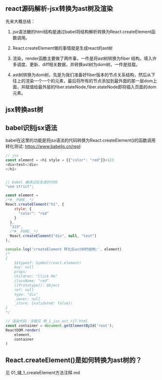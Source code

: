 ## react源码解析-jsx转换为ast树及渲染
先来大概总结：
1. jsx语法糖的html结构是通过babel将结构解析转换为React.createElement函数调用。

2. React.createElement做的事情就是生成react的ast树

3. 渲染，render函数主要做了两件事，一件是将ast树转换为fiber 结构。填入许多调度、更新、diff相关数据，并转换ast树为dom树，一件是挂载。

4. ast树转换为dom树，先是为我们准备好fiber版本的节点关系结构，然后从下往上的渲染一个一个的元素，最后将所有的节点添加到最外面的那一层dom上面，并赋值给最外层的fiber.stateNode,fiber.stateNode即将插入页面的dom元素。


## jsx转换ast树
## babel识别jsx语法
babel在这里的功能是将jsx语法的代码转换为React.createElement()的函数调用
转化测试:
https://www.babeljs.cn/repl:
```javaScript
// jsx
const element = <h1 style = {{"color": "red"}}>123
<div>test</div>
</h1>


// babel 编译过后生成的代码
"use strict";

const element =
/*#__PURE__*/
React.createElement("h1", {
    style: {
      "color": "red"
    }
  },
  "123",
  /*#__PURE__*/
  React.createElement("div", null, "test")
);

console.log('createElement 转化后ast树的结构:', element)
/*
{
    $$typeof: Symbol(react.element)
    key: null
    props:
    children: "Click Me"
    className: "red"
    [[Prototype]]: Object
    ref: null
    type: "div"
    _owner: null
    _store: {validated: false}\
}
*/

// 渲染代码：详细见 例_1_jsx_ast_r17.html
const container = document.getElementById('root');
ReactDOM.render(
    element,
    container
)
```

## React.createElement()是如何转换为ast树的？
见 01_辅_1_createElement方法注释.md